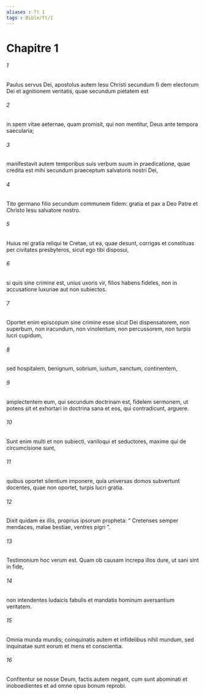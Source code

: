 ```yaml
---
aliases : Tt 1
tags : Bible/Tt/1
---
```


# Chapitre 1

###### 1
Paulus servus Dei, apostolus autem Iesu Christi secundum fi dem electorum Dei et agnitionem veritatis, quae secundum pietatem est 
###### 2
in spem vitae aeternae, quam promisit, qui non mentitur, Deus ante tempora saecularia; 
###### 3
manifestavit autem temporibus suis verbum suum in praedicatione, quae credita est mihi secundum praeceptum salvatoris nostri Dei, 
###### 4
Tito germano filio secundum communem fidem: gratia et pax a Deo Patre et Christo Iesu salvatore nostro.
###### 5
Huius rei gratia reliqui te Cretae, ut ea, quae desunt, corrigas et constituas per civitates presbyteros, sicut ego tibi disposui, 
###### 6
si quis sine crimine est, unius uxoris vir, filios habens fideles, non in accusatione luxuriae aut non subiectos. 
###### 7
Oportet enim episcopum sine crimine esse sicut Dei dispensatorem, non superbum, non iracundum, non vinolentum, non percussorem, non turpis lucri cupidum, 
###### 8
sed hospitalem, benignum, sobrium, iustum, sanctum, continentem, 
###### 9
amplectentem eum, qui secundum doctrinam est, fidelem sermonem, ut potens sit et exhortari in doctrina sana et eos, qui contradicunt, arguere.
###### 10
Sunt enim multi et non subiecti, vaniloqui et seductores, maxime qui de circumcisione sunt, 
###### 11
quibus oportet silentium imponere, quia universas domos subvertunt docentes, quae non oportet, turpis lucri gratia. 
###### 12
Dixit quidam ex illis, proprius ipsorum propheta: “ Cretenses semper mendaces, malae bestiae, ventres pigri ”. 
###### 13
Testimonium hoc verum est. Quam ob causam increpa illos dure, ut sani sint in fide, 
###### 14
non intendentes Iudaicis fabulis et mandatis hominum aversantium veritatem.
###### 15
Omnia munda mundis; coinquinatis autem et infidelibus nihil mundum, sed inquinatae sunt eorum et mens et conscientia. 
###### 16
Confitentur se nosse Deum, factis autem negant, cum sunt abominati et inoboedientes et ad omne opus bonum reprobi.  
